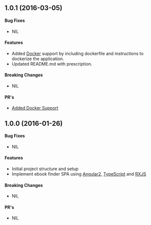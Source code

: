 <a name="v1.0.1"></a>
## 1.0.1 (2016-03-05)

#### Bug Fixes
* NIL

#### Features
* Added [Docker](http://www.docker.com/) support by including dockerfile and instructions to dockerize the application. 
* Updated README.md with prescription.

#### Breaking Changes
* NIL

#### PR's
* [Added Docker Support](https://github.com/introduction-angular2/ng2-book-finder/pull/2)
 
<a name="v0.0.1"></a>
## 1.0.0 (2016-01-26)

#### Bug Fixes
* NIL

#### Features
* Initial project structure  and setup
* Implement ebook finder SPA using [Angular2](https://angular.io/), [TypeScript](http://www.typescriptlang.org/) and [RXJS](https://github.com/Reactive-Extensions/RxJS) 

#### Breaking Changes
* NIL

#### PR's
* NIL